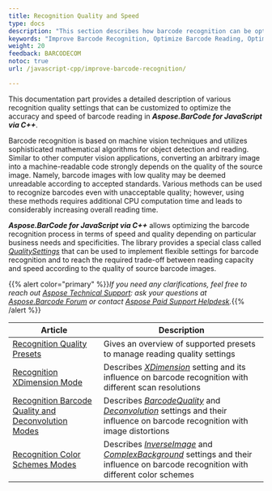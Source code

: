 ```yaml
---
title: Recognition Quality and Speed
type: docs
description: "This section describes how barcode recognition can be optimized in terms of accuracy and speed."
keywords: "Improve Barcode Recognition, Optimize Barcode Reading, Optimized Scan for Barcode Recognition, Speed Up Barcode Reading, Image Processing for Barcode, Improve Barcode Recognition, Read Many Barcodes from One Image, Aspose.BarCode, Read Barcode JavaScript"
weight: 20
feedback: BARCODECOM
notoc: true
url: /javascript-cpp/improve-barcode-recognition/

---
```


This documentation part provides a detailed description of various recognition quality settings that can be customized to optimize the accuracy and speed of barcode reading in ***Aspose.BarCode for JavaScript via C++***.

Barcode recognition is based on machine vision techniques and utilizes sophisticated mathematical algorithms for object detection and reading. Similar to other computer vision applications, converting an arbitrary image into a machine-readable code strongly depends on the quality of the source image. Namely, barcode images with low quality may be deemed unreadable according to accepted standards. Various methods can be used to recognize barcodes even with unacceptable quality; however, using these methods requires additional CPU computation time and leads to considerably increasing overall reading time.  
  
***Aspose.BarCode for JavaScript via C++*** allows optimizing the barcode recognition process in terms of speed and quality depending on particular business needs and specificities. The library provides a special class called [*QualitySettings*](https://reference.aspose.com/barcode/javascript-cpp/aspose.barcode.barcoderecognition/qualitysettings) that can be used to implement flexible settings for barcode recognition and to reach the required trade-off between reading capacity and speed according to the quality of source barcode images.
  
{{% alert color="primary" %}}*If you need any clarifications, feel free to reach out [Aspose Technical Support](/barcode/javascript-cpp/technical-support/): ask your questions at [Aspose.Barcode Forum](https://forum.aspose.com/c/barcode/13) or contact [Aspose Paid Support Helpdesk](https://helpdesk.aspose.com/).*{{% /alert %}}

|Article|Description|
|---|---|
|[Recognition Quality Presets](/barcode/javascript-cpp/recognition-quality-presets/)|Gives an overview of supported presets to manage reading quality settings|
|[Recognition XDimension Mode](/barcode/javascript-cpp/recognition-xdimension/)|Describes [*XDimension*](https://reference.aspose.com/barcode/javascript-cpp/aspose.barcode.barcoderecognition/qualitysettings/properties/xdimension) setting and its influence on barcode recognition with different scan resolutions|
|[Recognition Barcode Quality and Deconvolution Modes](/barcode/javascript-cpp/recognition-barcode-quality-deconvolution/)|Describes [*BarcodeQuality*](https://reference.aspose.com/barcode/javascript-cpp/aspose.barcode.barcoderecognition/qualitysettings/properties/barcodequality) and [*Deconvolution*](https://reference.aspose.com/barcode/javascript-cpp/aspose.barcode.barcoderecognition/qualitysettings/properties/deconvolution) settings and their influence on barcode recognition with image distortions |
|[Recognition Color Schemes Modes](/barcode/javascript-cpp/recognition-color-scheme/)|Describes [*InverseImage*](https://reference.aspose.com/barcode/javascript-cpp/aspose.barcode.barcoderecognition/qualitysettings/properties/inverseimage) and [*ComplexBackground*](https://reference.aspose.com/barcode/javascript-cpp/aspose.barcode.barcoderecognition/qualitysettings/properties/complexbackground) settings and their influence on barcode recognition with different color schemes |
